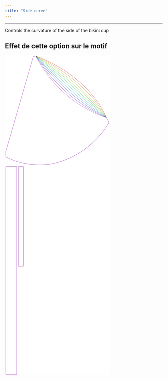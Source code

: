 ```yaml
---
title: "Side curve"
---
```


---

Controls the curvature of the side of the bikini cup

## Effet de cette option sur le motif

![Cette image montre l'effet de cette option en superposant plusieurs variantes qui ont une valeur différente pour cette option](bee_sidecurve_sample.svg "Effet de cette option sur le motif")
